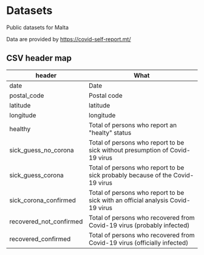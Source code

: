 # Datasets
Public datasets for Malta

Data are provided by https://covid-self-report.mt/

## CSV header map
| header | What |
|---|---|
| date | Date  |
| postal_code | Postal code |
| latitude | latitude |
| longitude | longitude |
| healthy | Total of persons who report an "healty" status |
| sick_guess_no_corona | Total of persons who report to be sick without presumption of Covid-19 virus |
| sick_guess_corona | Total of persons who report to be sick probably because of the Covid-19 virus |
| sick_corona_confirmed | Total of persons who report to be sick with an official analysis Covid-19 virus |
| recovered_not_confirmed | Total of persons who recovered from Covid-19 virus (probably infected)|
| recovered_confirmed | Total of persons who recovered from Covid-19 virus (officially infected)|